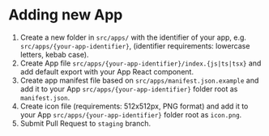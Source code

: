 # Adding new App

1. Create a new folder in `src/apps/` with the identifier of your app, e.g. `src/apps/{your-app-identifier}`, (identifier requirements: lowercase letters, kebab case).
2. Create App file `src/apps/{your-app-identifier}/index.{js|ts|tsx}` and add default export with your App React component.
3. Create app manifest file based on `src/apps/manifest.json.example` and add it to your App `src/apps/{your-app-identifier}` folder root as `manifest.json`.
4. Create icon file (requirements: 512x512px, PNG format) and add it to your App `src/apps/{your-app-identifier}` folder root as `icon.png`.
5. Submit Pull Request to `staging` branch.
